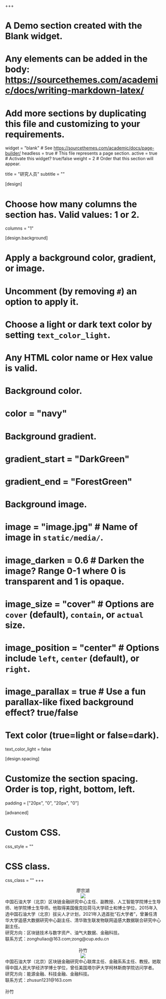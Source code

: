 +++
# A Demo section created with the Blank widget.
# Any elements can be added in the body: https://sourcethemes.com/academic/docs/writing-markdown-latex/
# Add more sections by duplicating this file and customizing to your requirements.

widget = "blank"  # See https://sourcethemes.com/academic/docs/page-builder/
headless = true  # This file represents a page section.
active = true  # Activate this widget? true/false
weight = 2  # Order that this section will appear.

title = "研究人员"
subtitle = ""

[design]
  # Choose how many columns the section has. Valid values: 1 or 2.
  columns = "1"

[design.background]
  # Apply a background color, gradient, or image.
  #   Uncomment (by removing `#`) an option to apply it.
  #   Choose a light or dark text color by setting `text_color_light`.
  #   Any HTML color name or Hex value is valid.

  # Background color.
  # color = "navy"
  
  # Background gradient.
#  gradient_start = "DarkGreen"
#  gradient_end = "ForestGreen"
  
  # Background image.
  # image = "image.jpg"  # Name of image in `static/media/`.
  # image_darken = 0.6  # Darken the image? Range 0-1 where 0 is transparent and 1 is opaque.
  # image_size = "cover"  #  Options are `cover` (default), `contain`, or `actual` size.
  # image_position = "center"  # Options include `left`, `center` (default), or `right`.
  # image_parallax = true  # Use a fun parallax-like fixed background effect? true/false
  
  # Text color (true=light or false=dark).
  text_color_light = false

[design.spacing]
  # Customize the section spacing. Order is top, right, bottom, left.
  padding = ["20px", "0", "20px", "0"]

[advanced]
 # Custom CSS. 
 css_style = ""
 
 # CSS class.
 css_class = ""
+++

<center> 廖宗湖 </center>  
<div align=center><img src="/img/l1.png"/></div>
中国石油大学（北京）区块链金融研究中心主任、副教授、人工智能学院博士生导师、地学院博士生导师。他取得美国俄克拉荷马大学硕士和博士学位，2015年入选中国石油大学（北京）拔尖人才计划，2021年入选首批“石大学者”，曾兼任清华大学遥感大数据研究中心副主任、清华致生联发物联网遥感大数据联合研究中心副主任。<br/>
研究方向：区块链技术与数字资产、油气大数据、金融科技。<br/>
联系方式：zonghuliao@163.com;zong@cup.edu.cn <br/>
<br/>

<center> 孙竹 </center>  
<div align=center><img src="/img/sz.png"/></div>
中国石油大学（北京）区块链金融研究中心联席主任、金融系系主任、教授。她取得中国人民大学经济学博士学位，曾任美国塔尔萨大学柯林斯商学院访问学者。<br/>
研究方向：能源金融、科技金融、金融科技。<br/>
联系方式：zhusun1231@163.com<br/>
<br/>
 孙竹






